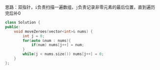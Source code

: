 思路：双指针，`i`负责扫描一遍数组，`j`负责记录非零元素的最后位置，直到遍历完后补0

```c++
class Solution {
public:
    void moveZeroes(vector<int>& nums) {
        int j = 0;
        for(auto &num : nums){
            if(num) nums[j++] = num;
        }
        while(j < nums.size()) nums[j++] = 0;
    }
};
```

